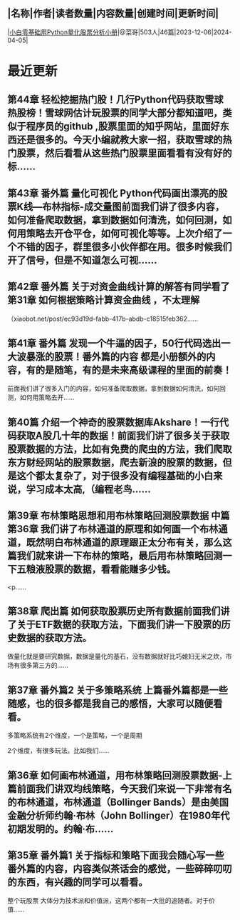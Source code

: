 |名称|作者|读者数量|内容数量|创建时间|更新时间|
---
|[小白零基础用Python量化股票分析小册](https://xiaobot.net/p/quant_v5?refer=0b133df9-27dc-423b-8101-639049001c13)|@菜哥|503人|46篇|2023-12-06|2024-04-05|

# 最近更新
## 第44章 轻松挖掘热门股！几行Python代码获取雪球热股榜！雪球网估计玩股票的同学大部分都知道吧，类似于程序员的github ,股票里面的知乎网站，里面好东西还是很多的。今天小编就教大家一招，获取雪球的热门股票，然后看看从这些热门股票里面看看有没有好的标......
## 第43章 番外篇 量化可视化 Python代码画出漂亮的股票K线—布林指标-成交量图前面我们讲了很多内容，如何准备爬取数据，拿到数据如何清洗，如何回测，如何用策略去开仓平仓，如何可视化等等。上次介绍了一个不错的因子，群里很多小伙伴都在用。很多时候我们开了信号，但是不知道怎么可视......
## 第42章 番外篇 关于对资金曲线计算的解答有同学看了第31章 如何根据策略计算资金曲线 ，不太理解
（xiaobot.net/post/ec93d19d-fabb-417b-abdb-c18515feb362......
## 第41章 番外篇 发现一个牛逼的因子，50行代码选出一大波暴涨的股票！番外篇的内容 都是小册额外的内容，有的是随笔，有的是未来高级课程的里面的前奏！

前面我们讲了很多入门的内容，如何准备爬取数据，拿到数据如何清洗，如何回测，如何用策略去开......
## 第40篇 介绍一个神奇的股票数据库Akshare！一行代码获取A股几十年的数据！前面我们讲了很多关于获取股票数据的方法，比如有免费的爬虫的方法，我们爬取东方财经网站的股票数据，爬去新浪的股票的数据，但是这个都太复杂了，对于很多没有编程基础的小白来说，学习成本太高,（编程老鸟......
## 第39章  布林策略思想和用布林策略回测股票数据 中篇第36章 我们讲了布林通道的原理和如何画一个布林通道，既然明白布林通道的原理跟正太分布有关，那么这篇我们就来讲一下布林的策略，最后用布林策略回测一下五粮液股票的数据，看看能赚多少钱。
<p......
## 第38章 爬出篇 如何获取股票历史所有数据前面我们讲了关于ETF数据的获取方法，下面我们讲一下股票的历史数据的获取方法。

做量化就是要研究数据，数据是量化的基石，没有数据就好比巧媳妇无米之炊，市场有很多第三方的......
## 第37章 番外篇2 关于多策略系统 上篇番外篇都是一些随感，也的很多都是我自己的感悟，大家可以随便看看。

多策略系统有2个维度，一个是策略，一个是周期

2个维度，有很多玩法。比如我们......
## 第36章 如何画布林通道，用布林策略回测股票数据-上篇前面我们讲双均线策略，今天我们来说一下非常有名的布林通道，布林通道（Bollinger Bands）是由美国金融分析师约翰·布林（John Bollinger）在1980年代初期发明的。约翰·布......
## 第35章 番外篇1 关于指标和策略下面我会随心写一些番外篇的内容，内容类似茶话会的感觉，一些碎碎叨叨的东西，有兴趣的同学可以看看。

整个玩股票 大体分为技术派和价值派，这两个都有一大批的追随者。对于价值......


